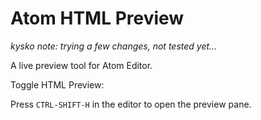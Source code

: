# Atom HTML Preview

*kysko note: trying a few changes, not tested yet...*

A live preview tool for Atom Editor.

<!--
Install:
```bash
apm install atom-html-preview
```
-->

Toggle HTML Preview:

Press `CTRL-SHIFT-H` in the editor to open the preview pane.

<!--
![Atom HTML Preview](https://dl.dropboxusercontent.com/u/20947008/webbox/atom/atom-html-preview.png)

An example with [Twitter Bootstrap 3 Package][1]

![Atom HTML Preview with Bootstrap](https://dl.dropboxusercontent.com/u/20947008/webbox/atom/atom-bootstrap-3.gif)

[1]: http://atom.io/packages/atom-bootstrap3
-->
